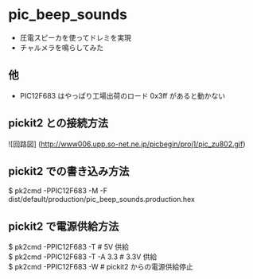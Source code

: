 pic_beep_sounds
==================
- 圧電スピーカを使ってドレミを実現
- チャルメラを鳴らしてみた


他
--
- PIC12F683 はやっぱり工場出荷のロード 0x3ff があると動かない


pickit2 との接続方法
--------------------
![回路図] (http://www006.upp.so-net.ne.jp/picbegin/proj1/pic_zu802.gif)

pickit2 での書き込み方法
------------------------
$ pk2cmd -PPIC12F683 -M -F dist/default/production/pic_beep_sounds.production.hex


pickit2 で電源供給方法
----------------------
$ pk2cmd -PPIC12F683 -T         # 5V 供給  
$ pk2cmd -PPIC12F683 -T -A 3.3  # 3.3V 供給  
$ pk2cmd -PPIC12F683 -W         # pickit2 からの電源供給停止  
